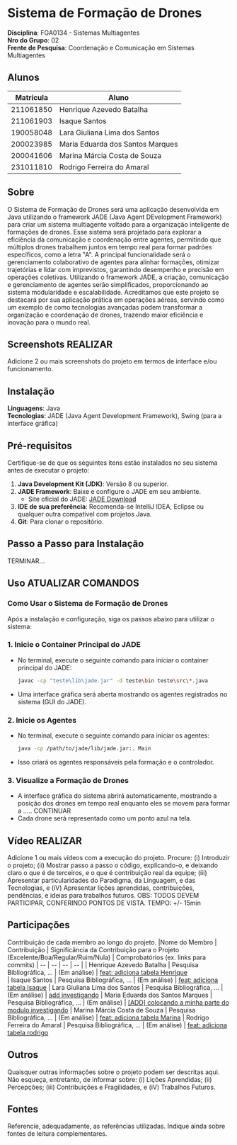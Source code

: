 # Sistema de Formação de Drones

**Disciplina**: FGA0134 - Sistemas Multiagentes <br>
**Nro do Grupo**: 02<br>
**Frente de Pesquisa**: Coordenação e Comunicação em Sistemas Multiagentes<br>

## Alunos
|Matrícula | Aluno |
| -- | -- |
| 211061850	| Henrique Azevedo Batalha |	
| 211061903	| Isaque Santos |           		
| 190058048	| Lara Giuliana Lima dos Santos	|
| 200023985	| Maria Eduarda dos Santos Marques	|
| 200041606	| Marina Márcia Costa de Souza	|
| 231011810	| Rodrigo Ferreira do Amaral |

## Sobre 
O Sistema de Formação de Drones será uma aplicação desenvolvida em Java utilizando o framework JADE (Java Agent DEvelopment Framework) para criar um sistema multiagente voltado para a organização inteligente de formações de drones.
Esse sistema será projetado para explorar a eficiência da comunicação e coordenação entre agentes, permitindo que múltiplos drones trabalhem juntos em tempo real para formar padrões específicos, como a letra "A". A principal funcionalidade será o gerenciamento colaborativo de agentes para alinhar formações, otimizar trajetórias e lidar com imprevistos, garantindo desempenho e precisão em operações coletivas.
Utilizando o framework JADE, a criação, comunicação e gerenciamento de agentes serão simplificados, proporcionando ao sistema modularidade e escalabilidade. Acreditamos que este projeto se destacará por sua aplicação prática em operações aéreas, servindo como um exemplo de como tecnologias avançadas podem transformar a organização e coordenação de drones, trazendo maior eficiência e inovação para o mundo real.

## Screenshots REALIZAR
Adicione 2 ou mais screenshots do projeto em termos de interface e/ou funcionamento.

## Instalação 
**Linguagens**: Java<br>
**Tecnologias**: JADE (Java Agent Development Framework), Swing (para a interface gráfica)<br>

## Pré-requisitos 
Certifique-se de que os seguintes itens estão instalados no seu sistema antes de executar o projeto:

1. **Java Development Kit (JDK)**: Versão 8 ou superior.  
2. **JADE Framework**: Baixe e configure o JADE em seu ambiente.  
   - Site oficial do JADE: [JADE Download](http://jade.tilab.com/)  
3. **IDE de sua preferência**: Recomenda-se IntelliJ IDEA, Eclipse ou qualquer outra compatível com projetos Java.  
4. **Git**: Para clonar o repositório.  

## Passo a Passo para Instalação  
TERMINAR...

## Uso ATUALIZAR COMANDOS

### **Como Usar o Sistema de Formação de Drones**  

Após a instalação e configuração, siga os passos abaixo para utilizar o sistema:

### **1. Inicie o Container Principal do JADE**
- No terminal, execute o seguinte comando para iniciar o container principal do JADE:  
   ```bash
   javac -cp "teste\lib\jade.jar" -d teste\bin teste\src\*.java
- Uma interface gráfica será aberta mostrando os agentes registrados no sistema (GUI do JADE).

### **2. Inicie os Agentes**
- No terminal, execute o seguinte comando para iniciar os agentes:
   ```bash
   java -cp /path/to/jade/lib/jade.jar:. Main
- Isso criará os agentes responsáveis pela formação e o controlador.

### **3. Visualize a Formação de Drones**
- A interface gráfica do sistema abrirá automaticamente, mostrando a posição dos drones em tempo real enquanto eles se movem para formar a ..... CONTINUAR
- Cada drone será representado como um ponto azul na tela.

## Vídeo REALIZAR
Adicione 1 ou mais vídeos com a execução do projeto.
Procure: 
(i) Introduzir o projeto;
(ii) Mostrar passo a passo o código, explicando-o, e deixando claro o que é de terceiros, e o que é contribuição real da equipe;
(iii) Apresentar particularidades do Paradigma, da Linguagem, e das Tecnologias, e
(iV) Apresentar lições aprendidas, contribuições, pendências, e ideias para trabalhos futuros.
OBS: TODOS DEVEM PARTICIPAR, CONFERINDO PONTOS DE VISTA.
TEMPO: +/- 15min

## Participações
Contribuição de cada membro ao longo do projeto.
|Nome do Membro | Contribuição | Significância da Contribuição para o Projeto (Excelente/Boa/Regular/Ruim/Nula) | Comprobatórios (ex. links para commits)
| -- | -- | -- | -- |
| Henrique Azevedo Batalha | Pesquisa Bibliográfica, ... | (Em análise) | [feat: adiciona tabela Henrique](https://github.com/UnBSMA2024-2/Grupo2/commit/2778438a0e7b4aaa28cd22370d2e5d1438fa9abd)   
| Isaque Santos | Pesquisa Bibliográfica, ... | (Em análise) | [feat: adiciona tabela Isaque](https://github.com/UnBSMA2024-2/Grupo2/commit/94a399841ad71ae5cc8895b9d7c1b83a695d779a)
| Lara Giuliana Lima dos Santos | Pesquisa Bibliográfica, ... | (Em análise) | [add investigando](https://github.com/UnBSMA2024-2/Grupo2/commit/0307239ddbd7bd0ea3f9b1b485dc5fbdee0b62c3)
| Maria Eduarda dos Santos Marques | Pesquisa Bibliográfica, ... | (Em análise) | [[ADD] colocando a minha parte do modulo investigando](https://github.com/UnBSMA2024-2/Grupo2/commit/4442fcf62e2af67e83922962c93a6663eeead0d9)
| Marina Márcia Costa de Souza | Pesquisa Bibliográfica, ... | (Em análise) | [feat: adiciona tabela Marina](https://github.com/UnBSMA2024-2/Grupo2/commit/ecefa0122d264e772d945338acd4a8e6a89c9baf)
| Rodrigo Ferreira do Amaral | Pesquisa Bibliográfica, ... | (Em análise) | [feat: adiciona tabela rodrigo](https://github.com/UnBSMA2024-2/Grupo2/commit/7ca8d88d98676179415465102c805f7ab6daadf4)

## Outros 
Quaisquer outras informações sobre o projeto podem ser descritas aqui. Não esqueça, entretanto, de informar sobre:
(i) Lições Aprendidas;
(ii) Percepções;
(iii) Contribuições e Fragilidades, e
(iV) Trabalhos Futuros.

## Fontes
Referencie, adequadamente, as referências utilizadas.
Indique ainda sobre fontes de leitura complementares.
